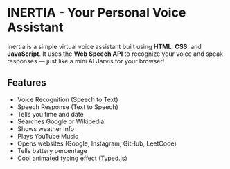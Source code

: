 #  INERTIA - Your Personal Voice Assistant

Inertia is a simple virtual voice assistant built using **HTML**, **CSS**, and **JavaScript**. It uses the **Web Speech API** to recognize your voice and speak responses — just like a mini AI Jarvis for your browser!

## Features

- Voice Recognition (Speech to Text)
- Speech Response (Text to Speech)
- Tells you time and date
- Searches Google or Wikipedia
- Shows weather info
- Plays YouTube Music
- Opens websites (Google, Instagram, GitHub, LeetCode)
- Tells battery percentage
- Cool animated typing effect (Typed.js)
